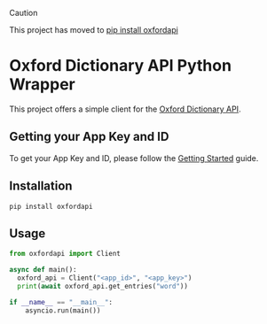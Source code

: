 > [!CAUTION]
> This project has moved to [pip install oxfordapi](https://pypi.org/project/oxfordapi/)

# Oxford Dictionary API Python Wrapper

This project offers a simple client for the [Oxford Dictionary API](https://developer.oxforddictionaries.com/).

## Getting your App Key and ID

To get your App Key and ID, please follow the [Getting Started](https://developer.oxforddictionaries.com/documentation/getting_started) guide.

## Installation

`pip install oxfordapi`

## Usage

```python
from oxfordapi import Client

async def main():
  oxford_api = Client("<app_id>", "<app_key>")
  print(await oxford_api.get_entries("word"))

if __name__ == "__main__":
    asyncio.run(main())
```